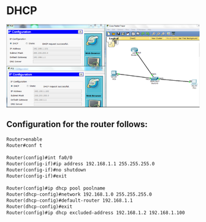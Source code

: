 # DHCP

![](https://raw.githubusercontent.com/Ruslan-Aliyev/Cisco/master/Illustrations/dhcp.PNG)
						
## Configuration for the router follows: 

```
Router>enable
Router#conf t

Router(config)#int fa0/0
Router(config-if)#ip address 192.168.1.1 255.255.255.0
Router(config-if)#no shutdown
Router(config-if)#exit

Router(config)#ip dhcp pool poolname
Router(dhcp-config)#network 192.168.1.0 255.255.255.0
Router(dhcp-config)#default-router 192.168.1.1
Router(dhcp-config)#exit
Router(config)#ip dhcp excluded-address 192.168.1.2 192.168.1.100	
```
